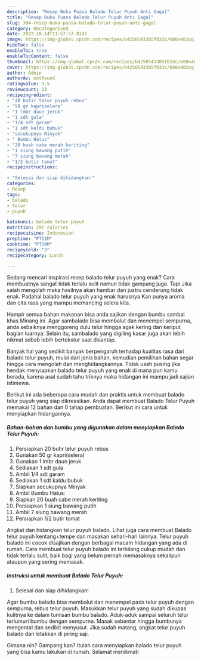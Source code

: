 ```yaml
---
description: "Resep Buka Puasa Balado Telur Puyuh Anti Gagal"
title: "Resep Buka Puasa Balado Telur Puyuh Anti Gagal"
slug: 304-resep-buka-puasa-balado-telur-puyuh-anti-gagal
category: Uncategorized
date: 2022-10-14T11:57:57.014Z
image: https://img-global.cpcdn.com/recipes/b4250543385f833c/680x482cq70/balado-telur-puyuh-foto-resep-utama.jpg
hideToc: false
enableToc: true
enableTocContent: false
thumbnail: https://img-global.cpcdn.com/recipes/b4250543385f833c/680x482cq70/balado-telur-puyuh-foto-resep-utama.jpg
cover: https://img-global.cpcdn.com/recipes/b4250543385f833c/680x482cq70/balado-telur-puyuh-foto-resep-utama.jpg
author: Admin
authorAv: notfound
ratingvalue: 3.5
reviewcount: 13
recipeingredient:
- "20 butir telur puyuh rebus"
- "50 gr kapriselera"
- "1 lmbr daun jeruk"
- "1 sdt gula"
- "1/4 sdt garam"
- "1 sdt kaldu bubuk"
- "secukupnya Minyak"
- " Bumbu Halus"
- "20 buah cabe merah keriting"
- "1 siung bawang putih"
- "7 siung bawang merah"
- "1/2 butir tomat"
recipeinstructions:

- "Selesai dan siap dihidangkan!"
categories:
- Resep
tags:
- balado
- telur
- puyuh

katakunci: balado telur puyuh 
nutrition: 297 calories
recipecuisine: Indonesian
preptime: "PT11M"
cooktime: "PT34M"
recipeyield: "3"
recipecategory: Lunch

---
```



Sedang mencari inspirasi resep balado telur puyuh yang enak? Cara membuatnya sangat tidak terlalu sulit namun tidak gampang juga. Tapi Jika salah mengolah maka hasilnya akan hambar dan justru cenderung tidak enak. Padahal balado telur puyuh yang enak harusnya Kan punya aroma dan cita rasa yang mampu memancing selera kita.


Hampir semua bahan makanan bisa anda sajikan dengan bumbu sambal khas Minang ini. Agar sambalado bisa membalut dan menempel sempurna, anda sebaiknya menggoreng dulu telur hingga agak kering dan keriput bagian luarnya. Selain itu, sambalado yang digiling kasar juga akan lebih nikmat sebab lebih bertekstur saat disantap.

Banyak hal yang sedikit banyak berpengaruh terhadap kualitas rasa dari balado telur puyuh, mulai dari jenis bahan, kemudian pemilihan bahan segar hingga cara mengolah dan menghidangkannya. Tidak usah pusing jika hendak menyiapkan balado telur puyuh yang enak di mana pun kamu berada, karena asal sudah tahu triknya maka hidangan ini mampu jadi sajian istimewa.


Berikut ini ada beberapa cara mudah dan praktis untuk membuat balado telur puyuh yang siap dikreasikan. Anda dapat membuat Balado Telur Puyuh memakai 12 bahan dan 0 tahap pembuatan. Berikut ini cara untuk menyiapkan hidangannya.

<!--inarticleads1-->

##### Bahan-bahan dan bumbu yang digunakan dalam menyiapkan Balado Telur Puyuh:

1. Persiapkan 20 butir telur puyuh rebus
1. Gunakan 50 gr kapri(selera)
1. Gunakan 1 lmbr daun jeruk
1. Sediakan 1 sdt gula
1. Ambil 1/4 sdt garam
1. Sediakan 1 sdt kaldu bubuk
1. Siapkan secukupnya Minyak
1. Ambil  Bumbu Halus:
1. Siapkan 20 buah cabe merah keriting
1. Persiapkan 1 siung bawang putih
1. Ambil 7 siung bawang merah
1. Persiapkan 1/2 butir tomat


Angkat dan hidangkan telur puyuh balado. Lihat juga cara membuat Balado telur puyuh kentang+tempe dan masakan sehari-hari lainnya. Telur puyuh balado ini cocok disajikan dengan berbagai macam hidangan yang ada di rumah. Cara membuat telur puyuh balado ini terbilang cukup mudah dan tidak terlalu sulit, baik bagi yang belum pernah memasaknya sekalipun ataupun yang sering memasak. 

<!--inarticleads2-->

##### Instruksi untuk membuat Balado Telur Puyuh:


1. Selesai dan siap dihidangkan!

Agar bumbu balado bisa membalut dan menempel pada telur puyuh dengan sempurna, rebus telur puyuh. Masukkan telur puyuh yang sudah dikupas kulitnya ke dalam tumisan bumbu balado. Aduk-aduk sampai seluruh telur terlumuri bumbu dengan sempurna. Masak sebentar hingga bumbunya mengental dan sedikit menyusut. Jika sudah matang, angkat telur puyuh balado dan letakkan di piring saji. 

Gimana nih? Gampang kan? Itulah cara menyiapkan balado telur puyuh yang bisa kamu lakukan di rumah. Selamat menikmati
